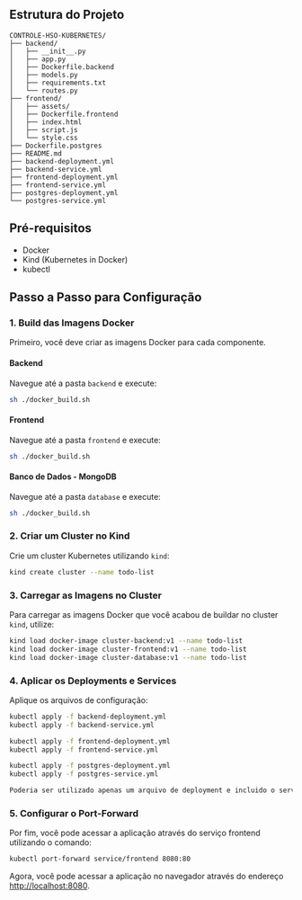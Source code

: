## Estrutura do Projeto

```plaintext
CONTROLE-HSO-KUBERNETES/
├── backend/
│   ├── __init__.py
│   ├── app.py
│   ├── Dockerfile.backend
│   ├── models.py
│   ├── requirements.txt
│   └── routes.py
├── frontend/
│   ├── assets/
│   ├── Dockerfile.frontend
│   ├── index.html
│   ├── script.js
│   └── style.css
├── Dockerfile.postgres
├── README.md
├── backend-deployment.yml
├── backend-service.yml
├── frontend-deployment.yml
├── frontend-service.yml
├── postgres-deployment.yml
└── postgres-service.yml
```
## Pré-requisitos

- Docker
- Kind (Kubernetes in Docker)
- kubectl

## Passo a Passo para Configuração

### 1. Build das Imagens Docker

Primeiro, você deve criar as imagens Docker para cada componente.

#### Backend

Navegue até a pasta `backend` e execute:

```bash
sh ./docker_build.sh
```

#### Frontend

Navegue até a pasta `frontend` e execute:

```bash
sh ./docker_build.sh
```

#### Banco de Dados - MongoDB

Navegue até a pasta `database` e execute:

```bash
sh ./docker_build.sh
```

### 2. Criar um Cluster no Kind

Crie um cluster Kubernetes utilizando `kind`:

```bash
kind create cluster --name todo-list
```

### 3. Carregar as Imagens no Cluster

Para carregar as imagens Docker que você acabou de buildar no cluster `kind`, utilize:

```bash
kind load docker-image cluster-backend:v1 --name todo-list
kind load docker-image cluster-frontend:v1 --name todo-list
kind load docker-image cluster-database:v1 --name todo-list
```

### 4. Aplicar os Deployments e Services

Aplique os arquivos de configuração:

```bash
kubectl apply -f backend-deployment.yml
kubectl apply -f backend-service.yml

kubectl apply -f frontend-deployment.yml
kubectl apply -f frontend-service.yml

kubectl apply -f postgres-deployment.yml
kubectl apply -f postgres-service.yml

Poderia ser utilizado apenas um arquivo de deployment e incluido o service dentro dele mais preferi separar para deixar mais fácil de entendimento.
```

### 5. Configurar o Port-Forward

Por fim, você pode acessar a aplicação através do serviço frontend utilizando o comando:

```bash
kubectl port-forward service/frontend 8080:80
```

Agora, você pode acessar a aplicação no navegador através do endereço [http://localhost:8080](http://localhost:8080).
